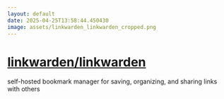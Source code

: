 ```yaml
---
layout: default
date: 2025-04-25T13:58:44.450430
image: assets/linkwarden_linkwarden_cropped.png
---
```


# [linkwarden/linkwarden](https://github.com/linkwarden/linkwarden)

self-hosted bookmark manager for saving, organizing, and sharing links with others
